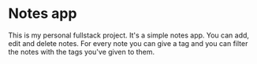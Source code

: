 # Notes app
This is my personal fullstack project. It's a simple notes app. You can add, edit and delete notes. For every note you can give a tag and you can filter the notes
with the tags you've given to them.
